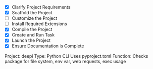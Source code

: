- [x] Clarify Project Requirements
- [x] Scaffold the Project
- [ ] Customize the Project
- [ ] Install Required Extensions
- [x] Compile the Project
- [x] Create and Run Task
- [x] Launch the Project
- [x] Ensure Documentation is Complete

Project: deepi
Type: Python CLI
Uses pyproject.toml
Function: Checks package for file system, env var, web requests, exec usage
